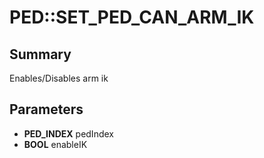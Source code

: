 # PED::SET_PED_CAN_ARM_IK

## Summary
Enables/Disables arm ik

## Parameters
* **PED_INDEX** pedIndex
* **BOOL** enableIK